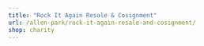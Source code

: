 ```yaml
---
title: "Rock It Again Resale & Cosignment"
url: /allen-park/rock-it-again-resale-and-cosignment/
shop: charity
---
```

